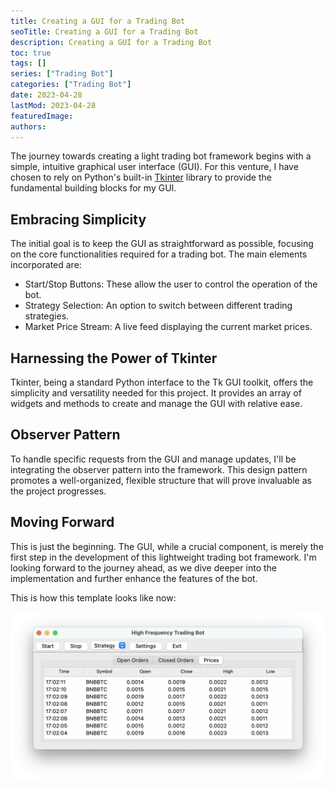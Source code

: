 ```yaml
---
title: Creating a GUI for a Trading Bot
seoTitle: Creating a GUI for a Trading Bot
description: Creating a GUI for a Trading Bot
toc: true
tags: []
series: ["Trading Bot"]
categories: ["Trading Bot"]
date: 2023-04-28
lastMod: 2023-04-28
featuredImage:
authors:
---
```


The journey towards creating a light trading bot framework begins with a simple, intuitive graphical user interface (GUI). For this venture, I have chosen to rely on Python's built-in [Tkinter](https://docs.python.org/3/library/tkinter.html) library to provide the fundamental building blocks for my GUI.

## Embracing Simplicity

The initial goal is to keep the GUI as straightforward as possible, focusing on the core functionalities required for a trading bot. The main elements incorporated are:

- Start/Stop Buttons: These allow the user to control the operation of the bot.
- Strategy Selection: An option to switch between different trading strategies.
- Market Price Stream: A live feed displaying the current market prices.

## Harnessing the Power of Tkinter

Tkinter, being a standard Python interface to the Tk GUI toolkit, offers the simplicity and versatility needed for this project. It provides an array of widgets and methods to create and manage the GUI with relative ease.

## Observer Pattern

To handle specific requests from the GUI and manage updates, I'll be integrating the observer pattern into the framework. This design pattern promotes a well-organized, flexible structure that will prove invaluable as the project progresses.

## Moving Forward

This is just the beginning. The GUI, while a crucial component, is merely the first step in the development of this lightweight trading bot framework. I'm looking forward to the journey ahead, as we dive deeper into the implementation and further enhance the features of the bot.

This is how this template looks like now:

![gui tkinter trading bot template](./assets/bot_gui.png)
